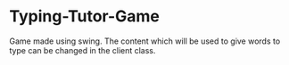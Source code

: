 # Typing-Tutor-Game
Game made using swing.
The content which will be used to give words to type can be changed in the client class.
